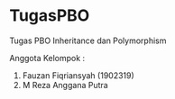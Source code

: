 # TugasPBO
Tugas PBO Inheritance dan Polymorphism

Anggota Kelompok :
1. Fauzan Fiqriansyah (1902319)
2. M Reza Anggana Putra
